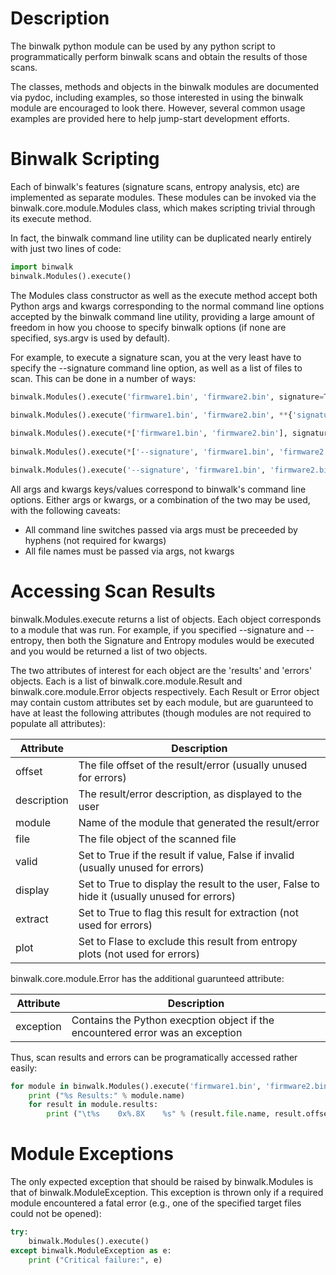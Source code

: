 Description
===========

The binwalk python module can be used by any python script to programmatically perform binwalk scans and obtain the results of those scans. 

The classes, methods and objects in the binwalk modules are documented via pydoc, including examples, so those interested in using the binwalk module are encouraged to look there. However, several common usage examples are provided here to help jump-start development efforts.


Binwalk Scripting
=================

Each of binwalk's features (signature scans, entropy analysis, etc) are implemented as separate modules. These modules can be invoked via the binwalk.core.module.Modules class, which makes scripting trivial through its execute method.

In fact, the binwalk command line utility can be duplicated nearly entirely with just two lines of code:

```python
import binwalk
binwalk.Modules().execute()
```

The Modules class constructor as well as the execute method accept both Python args and kwargs corresponding to the normal command line options accepted by the binwalk command line utility, providing a large amount of freedom in how you choose to specify binwalk options (if none are specified, sys.argv is used by default).

For example, to execute a signature scan, you at the very least have to specify the --signature command line option, as well as a list of files to scan. This can be done in a number of ways:

```python
binwalk.Modules().execute('firmware1.bin', 'firmware2.bin', signature=True)

binwalk.Modules().execute('firmware1.bin', 'firmware2.bin', **{'signature' : True})
        
binwalk.Modules().execute(*['firmware1.bin', 'firmware2.bin'], signature=True)
        
binwalk.Modules().execute(*['--signature', 'firmware1.bin', 'firmware2.bin',])

binwalk.Modules().execute('--signature', 'firmware1.bin', 'firmware2.bin')
```

All args and kwargs keys/values correspond to binwalk's command line options. Either args or kwargs, or a combination of the two may be used, with the following caveats:

* All command line switches passed via args must be preceeded by hyphens (not required for kwargs)
* All file names must be passed via args, not kwargs

Accessing Scan Results
======================

binwalk.Modules.execute returns a list of objects. Each object corresponds to a module that was run. For example, if you specified --signature and --entropy, then both the Signature and Entropy modules would be executed and you would be returned a list of two objects.

The two attributes of interest for each object are the 'results' and 'errors' objects. Each is a list of binwalk.core.module.Result and binwalk.core.module.Error objects respectively. Each Result or Error object may contain custom attributes set by each module, but are guarunteed to have at least the following attributes (though modules are not required to populate all attributes):

|  Attribute  | Description |
|-------------|-------------|
| offset      | The file offset of the result/error (usually unused for errors) |
| description | The result/error description, as displayed to the user |
| module      | Name of the module that generated the result/error |
| file        | The file object of the scanned file |
| valid       | Set to True if the result if value, False if invalid (usually unused for errors) |
| display     | Set to True to display the result to the user, False to hide it (usually unused for errors) |
| extract     | Set to True to flag this result for extraction (not used for errors) |
| plot        | Set to Flase to exclude this result from entropy plots (not used for errors) |

binwalk.core.module.Error has the additional guarunteed attribute:

|  Attribute  | Description |
|-------------|-------------|
| exception   | Contains the Python execption object if the encountered error was an exception |

Thus, scan results and errors can be programatically accessed rather easily:

```python
for module in binwalk.Modules().execute('firmware1.bin', 'firmware2.bin', signature=True):
    print ("%s Results:" % module.name)
    for result in module.results:
        print ("\t%s    0x%.8X    %s" % (result.file.name, result.offset, result.description))
```

Module Exceptions
=================

The only expected exception that should be raised by binwalk.Modules is that of binwalk.ModuleException. This exception is thrown only if a required module encountered a fatal error (e.g., one of the specified target files could not be opened):

```python
try:
    binwalk.Modules().execute()
except binwalk.ModuleException as e:
    print ("Critical failure:", e)
```
